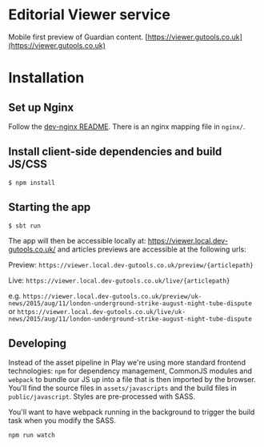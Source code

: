 # Editorial Viewer service

Mobile first preview of Guardian content. [https://viewer.gutools.co.uk](https://viewer.gutools.co.uk)

# Installation

## Set up Nginx
Follow the [dev-nginx README](https://github.com/guardian/dev-nginx). There is an nginx mapping file in `nginx/`.

## Install client-side dependencies and build JS/CSS
```
$ npm install
```

## Starting the app
```
$ sbt run
```

The app will then be accessible locally at: https://viewer.local.dev-gutools.co.uk/ and articles previews are accessible at the following urls:

Preview: ```https://viewer.local.dev-gutools.co.uk/preview/{articlepath}```

Live: ```https://viewer.local.dev-gutools.co.uk/live/{articlepath}```

e.g. ```https://viewer.local.dev-gutools.co.uk/preview/uk-news/2015/aug/11/london-underground-strike-august-night-tube-dispute```
or ```https://viewer.local.dev-gutools.co.uk/live/uk-news/2015/aug/11/london-underground-strike-august-night-tube-dispute```


## Developing

Instead of the asset pipeline in Play we're using  more standard frontend technologies:
`npm` for dependency management, CommonJS modules and `webpack` to bundle our JS up into
a file that is then imported by the browser. You'll find the source files in `assets/javascripts`
and the build files in `public/javascript`. Styles are pre-processed with SASS.

You'll want to have webpack running in the background to trigger the build task when you modify
the SASS.

```
npm run watch
```
